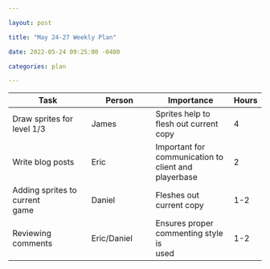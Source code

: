 ```yaml
---

layout: post

title: "May 24-27 Weekly Plan"

date: 2022-05-24 09:25:00 -0400

categories: plan

---
```

| Task | Person | Importance | Hours |
|-------|-------|-------|-------|
| Draw sprites for level 1/3 | James | Sprites help to flesh out current copy | 4 |
| Write blog posts | Eric | Important for communication to client and playerbase | 2 |
| Adding sprites to current game&nbsp;&nbsp;&nbsp;&nbsp;&nbsp;&nbsp;&nbsp;&nbsp;&nbsp;&nbsp;&nbsp;&nbsp;&nbsp;&nbsp;&nbsp;&nbsp;&nbsp;&nbsp;&nbsp;&nbsp;&nbsp; | Daniel | Fleshes out current copy | 1-2 |
| Reviewing comments | Eric/Daniel&nbsp;&nbsp;&nbsp;&nbsp;&nbsp;&nbsp;&nbsp; | Ensures proper commenting style is used&nbsp;&nbsp;&nbsp;&nbsp;&nbsp;&nbsp;&nbsp;&nbsp;&nbsp;&nbsp;&nbsp;&nbsp;&nbsp;&nbsp;&nbsp;&nbsp;&nbsp;&nbsp;&nbsp;&nbsp;&nbsp; | 1-2 |

